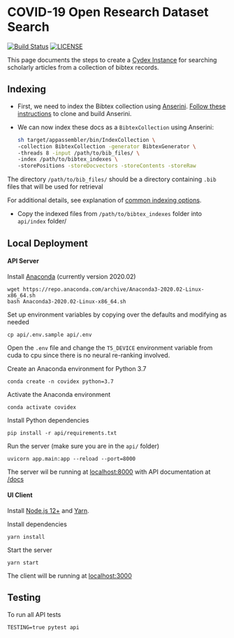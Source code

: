 # COVID-19 Open Research Dataset Search

[![Build Status](https://api.travis-ci.com/castorini/covidex.svg?branch=master)](https://travis-ci.org/castorini/covidex)
[![LICENSE](https://img.shields.io/badge/license-Apache-blue.svg?style=flat)](https://www.apache.org/licenses/LICENSE-2.0)

This page documents the steps to create a [Cydex Instance](http://cydex.ai) for searching scholarly articles from a collection of bibtex records.

## Indexing 

- First, we need to index the Bibtex collection using [Anserini]('https://github.com/castorini/anserini'). [Follow these instructions]('https://github.com/castorini/anserini#getting-started') to clone and build Anserini.


- We can now index these docs as a `BibtexCollection` using Anserini:

    ```bash
    sh target/appassembler/bin/IndexCollection \
    -collection BibtexCollection -generator BibtexGenerator \
    -threads 8 -input /path/to/bib_files/ \
    -index /path/to/bibtex_indexes \
    -storePositions -storeDocvectors -storeContents -storeRaw
    ```

The directory `/path/to/bib_files/` should be a directory containing `.bib` files that will be used for retrieval

For additional details, see explanation of [common indexing options](common-indexing-options.md).

- Copy the indexed files from `/path/to/bibtex_indexes` folder into `api/index` folder/

## Local Deployment

#### API Server


Install [Anaconda](https://docs.anaconda.com/anaconda/install) (currently version 2020.02)
```
wget https://repo.anaconda.com/archive/Anaconda3-2020.02-Linux-x86_64.sh
bash Anaconda3-2020.02-Linux-x86_64.sh
```

Set up environment variables by copying over the defaults and modifying as needed
```
cp api/.env.sample api/.env
```
Open the `.env` file and change the `T5_DEVICE` environment variable from cuda to cpu since there is no neural re-ranking involved. 

Create an Anaconda environment for Python 3.7
```
conda create -n covidex python=3.7
```

Activate the Anaconda environment
```
conda activate covidex
```

Install Python dependencies
```
pip install -r api/requirements.txt
```

Run the server (make sure you are in the `api/` folder)
```
uvicorn app.main:app --reload --port=8000
```

The server wil be running at [localhost:8000](http://localhost:8000) with API documentation at [/docs](http://localhost:8000/docs)


#### UI Client

Install  [Node.js 12+](https://nodejs.org/en/download/) and [Yarn](https://classic.yarnpkg.com/en/docs/install/).

Install dependencies
```
yarn install
```

Start the server
```
yarn start
```

The client will be running at [localhost:3000](http://localhost:3000)




## Testing

To run all API tests
```
TESTING=true pytest api
```

